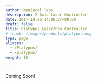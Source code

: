 ```yaml
---
author: maniacal labs
description: 2-Axis Laser Controller
date: 2014-10-26 14:06:27+00:00
draft: false
title: Platypus Laser/Pen Controller
# thumb: /images/products/platypus.png
type: page
aliases:
  - /Platypus/
  - /platypus/
weight: 10

---
```


Coming Soon!